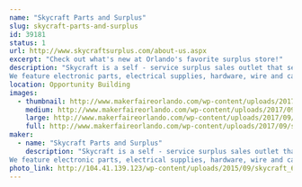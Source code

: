 ```yaml
---
name: "Skycraft Parts and Surplus"
slug: skycraft-parts-and-surplus
id: 39181
status: 1
url: http://www.skycraftsurplus.com/about-us.aspx
excerpt: "Check out what's new at Orlando's favorite surplus store!"
description: "Skycraft is a self - service surplus sales outlet that sells to the general public as well as thousands of businesses throughout the United States. 
We feature electronic parts, electrical supplies, hardware, wire and cable, test equipment, and thousands of hard to find items. Skycraft is an ideal place for hobbyists, model builders, audiophiles, artists, and the do-it-yourself electronic enthusiast."
location: Opportunity Building
images:
  - thumbnail: http://www.makerfaireorlando.com/wp-content/uploads/2017/09/skycraft_storefront.jpg
    medium: http://www.makerfaireorlando.com/wp-content/uploads/2017/09/skycraft_storefront.jpg
    large: http://www.makerfaireorlando.com/wp-content/uploads/2017/09/skycraft_storefront.jpg
    full: http://www.makerfaireorlando.com/wp-content/uploads/2017/09/skycraft_storefront.jpg
maker:
  - name: "Skycraft Parts and Surplus"
    description: "Skycraft is a self - service surplus sales outlet that sells to the general public as well as thousands of businesses throughout the United States. 
We feature electronic parts, electrical supplies, hardware, wire and cable, test equipment, and thousands of hard to find items. Skycraft is an ideal place for hobbyists, model builders, audiophiles, artists, and the do-it-yourself electronic enthusiast."
photo_link: http://104.41.139.123/wp-content/uploads/2015/09/skycraft_600px.jpg
---
```

